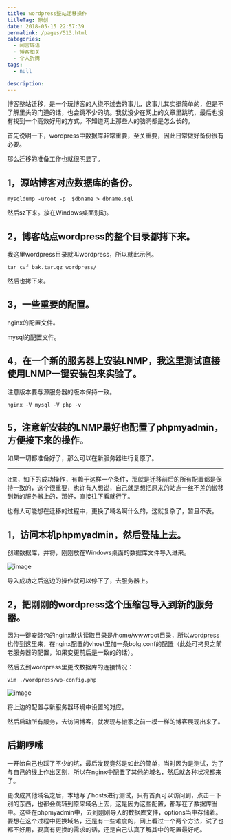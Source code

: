 ```yaml
---
title: wordpress整站迁移操作
titleTag: 原创
date: 2018-05-15 22:57:39
permalink: /pages/513.html
categories: 
  - 闲言碎语
  - 博客相关
  - 个人折腾
tags: 
  - null

description: 
---
```


博客整站迁移，是一个玩博客的人绕不过去的事儿，这事儿其实挺简单的，但是不了解里头的门道的话，也会跳不少的坑。我就没少在网上的文章里跳坑，最后也没有找到一个高效好用的方式。不知道网上那些人的脑洞都是怎么长的。

首先说明一下，wordpress中数据库非常重要，至关重要，因此日常做好备份很有必要。

那么迁移的准备工作也就很明显了。

## 1，源站博客对应数据库的备份。

```
mysqldump -uroot -p  $dbname > dbname.sql
```

然后sz下来。放在Windows桌面别动。

## 2，博客站点wordpress的整个目录都拷下来。

我这里wordpress目录就叫wordpress，所以就此示例。

```
tar cvf bak.tar.gz wordpress/
```

然后也拷下来。

## 3，一些重要的配置。

nginx的配置文件。

mysql的配置文件。

## 4，在一个新的服务器上安装LNMP，我这里测试直接使用LNMP一键安装包来实验了。

注意版本要与源服务器的版本保持一致。

```
nginx -V mysql -V php -v
```

## 5，注意新安装的LNMP最好也配置了phpmyadmin，方便接下来的操作。

如果一切都准备好了，那么可以在新服务器进行复原了。

------

`注意`，如下的成功操作，有赖于这样一个条件，那就是迁移前后的所有配置都是保持一致的，这个很重要，也许有人想说，自己就是想把原来的站点一丝不差的搬移到新的服务器上的，那好，直接往下看就行了。

也有人可能想在迁移的过程中，更换了域名啊什么的，这就复杂了，暂且不表。

## 1，访问本机phpmyadmin，然后登陆上去。

创建数据库，并将，刚刚放在Windows桌面的数据库文件导入进来。

![image](http://t.eryajf.net/imgs/2021/09/32547be755ff5499.jpg)

导入成功之后这边的操作就可以停下了，去服务器上。

## 2，把刚刚的wordpress这个压缩包导入到新的服务器。

因为一键安装包的nginx默认读取目录是/home/wwwroot目录，所以wordpress也传到这里来，在nginx配置的vhost里加一条bolg.conf的配置（此处可拷贝之前老服务器的配置，如果变更前后是一致的的话）。

然后去到wordpress里更改数据库的连接情况：

```
vim ./wordpress/wp-config.php
```

![image](http://t.eryajf.net/imgs/2021/09/8d1e8220028aa38a.jpg)

将上边的配置与新服务器环境中设置的对应。

然后启动所有服务，去访问博客，就发现与搬家之前一模一样的博客展现出来了。

## 后期啰嗦

一开始自己也踩了不少的坑，最后发现竟然是如此的简单，当时因为是测试，为了与自己的线上作出区别，所以在nginx中配置了其他的域名，然后就各种状况都来了。

更改成其他域名之后，本地写了hosts进行测试，只有首页可以访问到，点击一下别的东西，也都会跳转到原来域名上去，这是因为这些配置，都写在了数据库当中。这些在phpmyadmin中，去到刚刚导入的数据库文件，options当中存储着。要想在这个过程中更换域名，还是有一些难度的，网上看过一个两个方法，试了也都不好用，要真有更换的需求的话，还是自己认真了解其中的配置最好吧。
